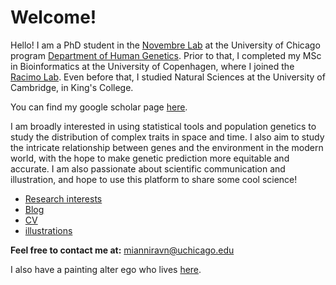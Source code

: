 # Welcome!

Hello! I am a PhD student in the [Novembre Lab](http://jnpopgen.org/) at the University of Chicago program [Department of Human Genetics](https://genes.uchicago.edu/). Prior to that, I completed my MSc in Bioinformatics at the University of Copenhagen, where I joined the [Racimo Lab](https://sites.google.com/site/fernandoracimo/). Even before that, I studied Natural Sciences at the University of Cambridge, in King's College.

You can find my google scholar page [here](https://scholar.google.com/citations?user=jCUstA0AAAAJ&hl=en). 

I am broadly interested in using statistical tools and population genetics to study the distribution of complex traits in space and time. I also aim to study the intricate relationship between genes and the environment in the modern world, with the hope to make genetic prediction more equitable and accurate. I am also passionate about scientific communication and illustration, and hope to use this platform to share some cool science! 

* [Research interests](https://mkiravn.github.io/research)
* [Blog](https://mkiravn.github.io/blog)
* [CV](https://mkiravn.github.io/cv)
* [illustrations](https://mkiravn.github.io/illustration)

**Feel free to contact me at:** mianniravn@uchicago.edu

I also have a painting alter ego who lives [here](https://mariadaria8.wixsite.com/artist).

